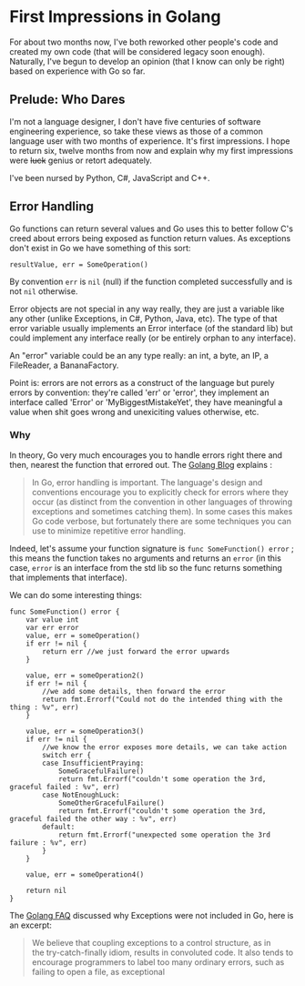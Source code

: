 # First Impressions in Golang
For about two months now, I've both reworked other people's code and created my own code (that will be considered legacy soon enough). Naturally, I've begun to develop an opinion (that I know can only be right) based on experience with Go so far.

## Prelude: Who Dares
I'm not a language designer, I don't have five centuries of software engineering experience, so take these views as those of a common language user with two months of experience. It's first impressions. I hope to return six, twelve months from now and explain why my first impressions were ~~luck~~ genius or retort adequately.

I've been nursed by Python, C#, JavaScript and C++.

## Error Handling
Go functions can return several values and Go uses this to better follow C's creed about errors being exposed as function return values. As exceptions don't exist in Go we have something of this sort:
```
resultValue, err = SomeOperation()
```
By convention `err` is `nil` (null) if the function completed successfully and is not `nil` otherwise.


Error objects are not special in any way really, they are just a variable like any other (unlike Exceptions, in C#, Python, Java, etc).
The type of that error variable usually implements an Error interface (of the standard lib) but could implement any interface really (or be entirely orphan to any interface).

An "error" variable could be an any type really: an int, a byte, an IP, a FileReader, a BananaFactory.


Point is: errors are not errors as a construct of the language but purely errors by convention: they're called 'err' or 'error', they implement an interface called 'Error' or 'MyBiggestMistakeYet', they have meaningful a value when shit goes wrong and unexiciting values otherwise, etc.

### Why
In theory, Go very much encourages you to handle errors right there and then, nearest the function that errored out.
The [Golang Blog](https://blog.golang.org/error-handling-and-go) explains :

>In Go, error handling is important. The language's design and conventions encourage you to explicitly check for errors where they occur (as distinct from the convention in other languages of throwing exceptions and sometimes catching them). In some cases this makes Go code verbose, but fortunately there are some techniques you can use to minimize repetitive error handling.

Indeed, let's assume your function signature is `func SomeFunction() error` ; this means the function takes no arguments and returns an `error` (in this case, `error` is an interface from the std lib so the func returns something that implements that interface).

We can do some interesting things:
```
func SomeFunction() error {
	var value int
	var err error
	value, err = someOperation()
	if err != nil {
		return err //we just forward the error upwards
	}

	value, err = someOperation2()
	if err != nil {
		//we add some details, then forward the error
		return fmt.Errorf("Could not do the intended thing with the thing : %v", err)
	}

	value, err = someOperation3()
	if err != nil {
		//we know the error exposes more details, we can take action
		switch err {
		case InsufficientPraying:
			SomeGracefulFailure()
			return fmt.Errorf("couldn't some operation the 3rd, graceful failed : %v", err)
		case NotEnoughLuck:
			SomeOtherGracefulFailure()
			return fmt.Errorf("couldn't some operation the 3rd, graceful failed the other way : %v", err)
		default:
			return fmt.Errorf("unexpected some operation the 3rd failure : %v", err)
		}
	}

	value, err = someOperation4()

	return nil
}
```


The [Golang FAQ](https://golang.org/doc/faq#exceptions) discussed why Exceptions were not included in Go, here is an excerpt:
> We believe that coupling exceptions to a control structure, as in the try-catch-finally idiom, results in convoluted code. It also tends to encourage programmers to label too many ordinary errors, such as failing to open a file, as exceptional

